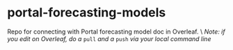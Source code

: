 # portal-forecasting-models
Repo for connecting with Portal forecasting model doc in Overleaf. \\
*Note: if you edit on Overleaf, do a* `pull` *and a* `push` *via your local command line*